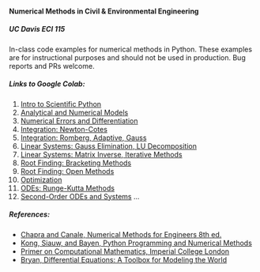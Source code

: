 #### Numerical Methods in Civil & Environmental Engineering
##### UC Davis ECI 115

In-class code examples for numerical methods in Python. These examples are for instructional purposes and should not be used in production. Bug reports and PRs welcome.

##### Links to Google Colab:
1. [Intro to Scientific Python](https://colab.research.google.com/github/jdherman/eci115/blob/main/L01.ipynb)
2. [Analytical and Numerical Models](https://colab.research.google.com/github/jdherman/eci115/blob/main/L02.ipynb) 
3. [Numerical Errors and Differentiation](https://colab.research.google.com/github/jdherman/eci115/blob/main/L03.ipynb)
4. [Integration: Newton-Cotes](https://colab.research.google.com/github/jdherman/eci115/blob/main/L04.ipynb) 
5. [Integration: Romberg, Adaptive, Gauss](https://colab.research.google.com/github/jdherman/eci115/blob/main/L05.ipynb)
6. [Linear Systems: Gauss Elimination, LU Decomposition](https://colab.research.google.com/github/jdherman/eci115/blob/main/L06.ipynb)
7. [Linear Systems: Matrix Inverse, Iterative Methods](https://colab.research.google.com/github/jdherman/eci115/blob/main/L07.ipynb)
8. [Root Finding: Bracketing Methods](https://colab.research.google.com/github/jdherman/eci115/blob/main/L08.ipynb) 
9. [Root Finding: Open Methods](https://colab.research.google.com/github/jdherman/eci115/blob/main/L09.ipynb) 
10. [Optimization](https://colab.research.google.com/github/jdherman/eci115/blob/main/L10.ipynb) 
11. [ODEs: Runge-Kutta Methods](https://colab.research.google.com/github/jdherman/eci115/blob/main/L11.ipynb) 
12. [Second-Order ODEs and Systems](https://colab.research.google.com/github/jdherman/eci115/blob/main/L12.ipynb) 
...

##### References:
- [Chapra and Canale, Numerical Methods for Engineers 8th ed.](https://www.mheducation.com/highered/product/numerical-methods-engineers-chapra-canale/M9781260232073.html)
- [Kong, Siauw, and Bayen, Python Programming and Numerical Methods](https://pythonnumericalmethods.berkeley.edu/notebooks/Index.html )
- [Primer on Computational Mathematics, Imperial College London](https://primer-computational-mathematics.github.io/book/intro.html)
- [Bryan, Differential Equations: A Toolbox for Modeling the World](https://qubeshub.org/community/groups/simiode/textbook)
